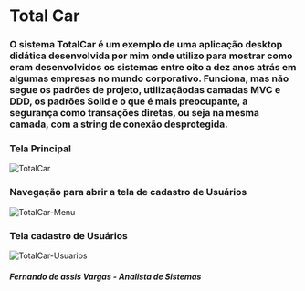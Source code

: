 # Total Car

### O sistema TotalCar é um exemplo de uma aplicação desktop didática desenvolvida por mim onde utilizo para mostrar como eram desenvolvidos os sistemas entre oito a dez anos atrás em algumas empresas no mundo corporativo. Funciona, mas não segue os padrões de projeto, utilizaçãodas camadas MVC e DDD, os padrões Solid e o que é mais preocupante, a segurança como transações diretas, ou seja na mesma camada, com a string de conexão desprotegida. 

### Tela Principal

![TotalCar](https://user-images.githubusercontent.com/24196482/57392544-734df500-7197-11e9-96a0-a850fd86f200.png)

### Navegação para abrir a tela de cadastro de Usuários

![TotalCar-Menu](https://user-images.githubusercontent.com/24196482/57392660-c6c04300-7197-11e9-9184-d3216536f435.png)

### Tela cadastro de Usuários

![TotalCar-Usuarios](https://user-images.githubusercontent.com/24196482/57392690-d8a1e600-7197-11e9-8c61-7c8bd8a607f8.png)

##### Fernando de assis Vargas - Analista de Sistemas
